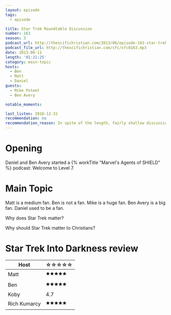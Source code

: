 ```yaml
---
layout: episode
tags:
  - episode

title: Star Trek Roundtable Discussion
number: 163
season: 3
podcast_url: http://thescifichristian.com/2013/06/episode-163-star-trek-roundtable-discussion/
podcast_file_url: http://thescifichristian.com/sfc/sfc0163.mp3
date: 2013-06-11
length: '01:21:25'
category: main-topic
hosts:
  - Ben
  - Matt
  - Daniel
guests:
  - Mike Poteet
  - Ben Avery

notable_moments:

last_listen: 2018-12-31
recommendation: no
recommendation_reason: In spite of the length, fairly shallow discussion. This many hosts doesn't work. 
---
```

# Opening
Daniel and Ben Avery started a {% workTitle "Marvel's Agents of SHIELD" %} podcast: Welcome to Level 7.



# Main Topic
Matt is a medium fan. Ben is not a fan. Mike is a huge fan. Ben Avery is a big fan. Daniel used to be a fan. 

Why does Star Trek matter? 

Why should Star Trek matter to Christians? 



# Star Trek Into Darkness review
<table class="table is-striped rating">
  <thead>
    <tr>
      <th>Host</th>
      <th>☆☆☆☆☆</th>
    </tr>
  </thead>
  <tbody>
    <tr>
      <td>Matt</td>
      <td>🟊🟊🟊🟊🟊</td>
    </tr>
    <tr>
      <td>Ben</td>
      <td>🟊🟊🟊🟊🟊</td>
    </tr>
    <tr>
      <td>Koby</td>
      <td>4.7</td>
    </tr>
    <tr>
      <td>Rich Kumarcy</td>
      <td>🟊🟊🟊🟊🟊</td>
    </tr>
  </tbody>
</table>